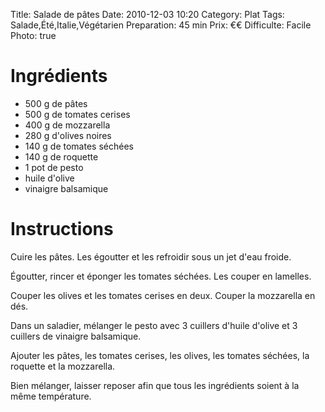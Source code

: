 Title: Salade de pâtes
Date: 2010-12-03 10:20
Category: Plat
Tags: Salade,Été,Italie,Végétarien
Preparation: 45 min
Prix: €€
Difficulte: Facile
Photo: true

# Ingrédients

- 500 g de pâtes
- 500 g de tomates cerises
- 400 g de mozzarella
- 280 g d'olives noires
- 140 g de tomates séchées
- 140 g de roquette
- 1 pot de pesto
- huile d'olive
- vinaigre balsamique

# Instructions

Cuire les pâtes. Les égoutter et les refroidir sous un jet d'eau froide.

Égoutter, rincer et éponger les tomates séchées. Les couper en lamelles.

Couper les olives et les tomates cerises en deux.
Couper la mozzarella en dés.

Dans un saladier, mélanger le pesto avec 3 cuillers d'huile d'olive et 3 cuillers de vinaigre balsamique.

Ajouter les pâtes, les tomates cerises, les olives, les tomates séchées, la roquette et la mozzarella.

Bien mélanger, laisser reposer afin que tous les ingrédients soient à la même température.
